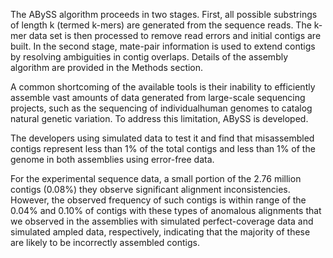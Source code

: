 The ABySS algorithm proceeds in two stages. First, all possible substrings of length k (termed k-mers) are generated from the sequence reads. The k-mer data set is then processed to remove read errors and initial contigs are built. In the second stage, mate-pair information is used to extend contigs by resolving ambiguities in contig overlaps. Details of the assembly algorithm are provided in the Methods section.

A common shortcoming of the available tools is their inability to efficiently assemble vast amounts of data generated from large-scale sequencing projects, such as the sequencing of individualhuman genomes to catalog natural genetic variation. To address this limitation, ABySS is developed.

The developers using simulated data to test it and find that misassembled contigs represent less than 1% of the total contigs and less than 1% of the genome in both assemblies using error-free data. 

For the experimental sequence data, a small portion of the 2.76 million contigs (0.08%) they observe significant alignment inconsistencies. However, the observed frequency of such contigs is within range of the 0.04% and 0.10% of contigs with these types of anomalous alignments that we observed in the assemblies with simulated perfect-coverage data and simulated ampled data, respectively, indicating that the majority of these are likely to be incorrectly assembled contigs.
